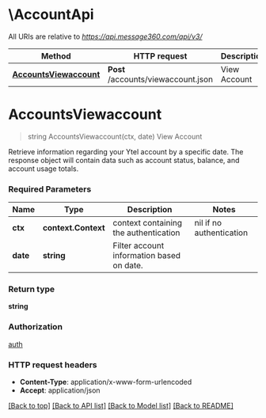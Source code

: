 # \AccountApi

All URIs are relative to *https://api.message360.com/api/v3/*

Method | HTTP request | Description
------------- | ------------- | -------------
[**AccountsViewaccount**](AccountApi.md#AccountsViewaccount) | **Post** /accounts/viewaccount.json | View Account


# **AccountsViewaccount**
> string AccountsViewaccount(ctx, date)
View Account

Retrieve information regarding your Ytel account by a specific date. The response object will contain data such as account status, balance, and account usage totals.

### Required Parameters

Name | Type | Description  | Notes
------------- | ------------- | ------------- | -------------
 **ctx** | **context.Context** | context containing the authentication | nil if no authentication
  **date** | **string**| Filter account information based on date. | 

### Return type

**string**

### Authorization

[auth](../README.md#auth)

### HTTP request headers

 - **Content-Type**: application/x-www-form-urlencoded
 - **Accept**: application/json

[[Back to top]](#) [[Back to API list]](../README.md#documentation-for-api-endpoints) [[Back to Model list]](../README.md#documentation-for-models) [[Back to README]](../README.md)

